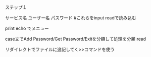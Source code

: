 ステップ１

サービス名
ユーザー名
パスワード
#これらをinput readで読み込む

print echo でメニュー

case文でAdd Password/Get Password/Exitを分類して処理を分類 
read 

リダイレクトでファイルに追記してく>>コマンドを使う

